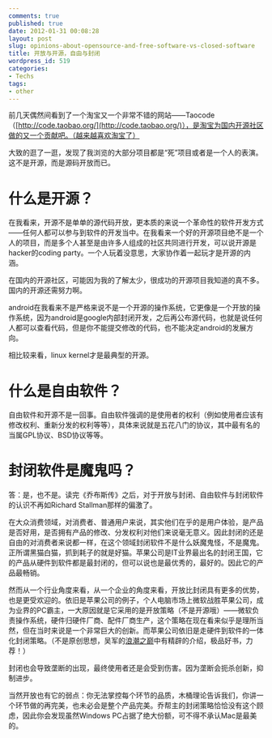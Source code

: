 ```yaml
---
comments: true
published: true
date: 2012-01-31 00:08:28
layout: post
slug: opinions-about-opensource-and-free-software-vs-closed-software
title: 开放与开源，自由与封闭
wordpress_id: 519
categories:
- Techs
tags:
- other
---
```


前几天偶然间看到了一个淘宝又一个非常不错的网站——Taocode（[http://code.taobao.org/](http://code.taobao.org/)），是淘宝为国内开源社区做的又一个贡献吧。（越来越喜欢淘宝了）

大致的逛了一逛，发现了我浏览的大部分项目都是“死”项目或者是一个人的表演。这不是开源，而是源码开放而已。


# 什么是开源？


在我看来，开源不是单单的源代码开放，更本质的来说一个革命性的软件开发方式——任何人都可以参与到软件的开发当中。在我看来一个好的开源项目绝不是一个人的项目，而是多个人甚至是由许多人组成的社区共同进行开发，可以说开源是hacker的coding party。一个人玩着没意思，大家协作着一起玩才是开源的内涵。

在国内的开源社区，可能因为我的了解太少，很成功的开源项目我知道的真不多。国内的开源还需努力啊。

android在我看来不是严格来说不是一个开源的操作系统，它更像是一个开放的操作系统，因为android是google内部封闭开发，之后再公布源代码，也就是说任何人都可以查看代码，但是你不能提交修改的代码，也不能决定android的发展方向。

相比较来看，linux kernel才是最典型的开源。


# 什么是自由软件？


自由软件和开源不是一回事。自由软件强调的是使用者的权利（例如使用者应该有修改权利、重新分发的权利等等），具体来说就是五花八门的协议，其中最有名的当属GPL协议、BSD协议等等。


# 封闭软件是魔鬼吗？


答：是，也不是。读完《乔布斯传》之后，对于开放与封闭、自由软件与封闭软件的认识不再如Richard Stallman那样的偏激了。

在大众消费领域，对消费者、普通用户来说，其实他们在乎的是用户体验，是产品是否好用，是否拥有产品的修改、分发权利对他们来说毫无意义。因此封闭的还是自由的对消费者来说都一样，在这个领域封闭软件不是什么妖魔鬼怪，不是魔鬼。正所谓黑猫白猫，抓到耗子的就是好猫。苹果公司是IT业界最出名的封闭王国，它的产品从硬件到软件都是最封闭的，但可以说也是最优秀的，最好的。因此它的产品最畅销。

然而从一个行业角度来看，从一个企业的角度来看，开放比封闭具有更多的优势，也是更受欢迎的。依旧是苹果公司的例子，个人电脑市场上微软战胜苹果公司，成为业界的PC霸主，一大原因就是它采用的是开放策略（不是开源哦）——微软负责操作系统，硬件归硬件厂商、配件厂商生产，这个策略在现在看来似乎是理所当然，但在当时来说是一个非常巨大的创新。而苹果公司依旧是走硬件到软件的一体化封闭策略。（不是原创思想，吴军的[浪潮之巅](http://book.douban.com/subject/6709783/)中有精辟的介绍，极品好书，力荐！）

封闭也会导致垄断的出现，最终使用者还是会受到伤害。因为垄断会扼杀创新，抑制进步。

当然开放也有它的弱点：你无法掌控每个环节的品质，木桶理论告诉我们，你讲一个环节做的再完美，也未必会是整个产品完美。乔帮主的封闭策略恰恰没有这个顾虑，因此你会发现虽然Windows PC占据了绝大份额，可不得不承认Mac是最美的。

